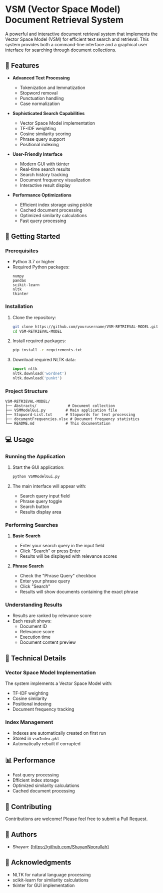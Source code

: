 # VSM (Vector Space Model) Document Retrieval System

A powerful and interactive document retrieval system that implements the Vector Space Model (VSM) for efficient text search and retrieval. This system provides both a command-line interface and a graphical user interface for searching through document collections.

## 🌟 Features

- **Advanced Text Processing**
  - Tokenization and lemmatization
  - Stopword removal
  - Punctuation handling
  - Case normalization

- **Sophisticated Search Capabilities**
  - Vector Space Model implementation
  - TF-IDF weighting
  - Cosine similarity scoring
  - Phrase query support
  - Positional indexing

- **User-Friendly Interface**
  - Modern GUI with tkinter
  - Real-time search results
  - Search history tracking
  - Document frequency visualization
  - Interactive result display

- **Performance Optimizations**
  - Efficient index storage using pickle
  - Cached document processing
  - Optimized similarity calculations
  - Fast query processing

## 🚀 Getting Started

### Prerequisites

- Python 3.7 or higher
- Required Python packages:
  ```
  numpy
  pandas
  scikit-learn
  nltk
  tkinter
  ```

### Installation

1. Clone the repository:
   ```bash
   git clone https://github.com/yourusername/VSM-RETRIEVAL-MODEL.git
   cd VSM-RETRIEVAL-MODEL
   ```

2. Install required packages:
   ```bash
   pip install -r requirements.txt
   ```

3. Download required NLTK data:
   ```python
   import nltk
   nltk.download('wordnet')
   nltk.download('punkt')
   ```

### Project Structure

```
VSM-RETRIEVAL-MODEL/
├── Abstracts/              # Document collection
├── VSMModelGui.py         # Main application file
├── Stopword-List.txt      # Stopwords for text processing
├── documentFrequencies.xlsx # Document frequency statistics
└── README.md              # This documentation
```

## 💻 Usage

### Running the Application

1. Start the GUI application:
   ```bash
   python VSMModelGui.py
   ```

2. The main interface will appear with:
   - Search query input field
   - Phrase query toggle
   - Search button
   - Results display area

### Performing Searches

1. **Basic Search**
   - Enter your search query in the input field
   - Click "Search" or press Enter
   - Results will be displayed with relevance scores

2. **Phrase Search**
   - Check the "Phrase Query" checkbox
   - Enter your phrase query
   - Click "Search"
   - Results will show documents containing the exact phrase

### Understanding Results

- Results are ranked by relevance score
- Each result shows:
  - Document ID
  - Relevance score
  - Execution time
  - Document content preview

## 🔧 Technical Details

### Vector Space Model Implementation

The system implements a Vector Space Model with:
- TF-IDF weighting
- Cosine similarity
- Positional indexing
- Document frequency tracking

### Index Management

- Indexes are automatically created on first run
- Stored in `vsmIndex.pkl`
- Automatically rebuilt if corrupted

## 📊 Performance

- Fast query processing
- Efficient index storage
- Optimized similarity calculations
- Cached document processing

## 🤝 Contributing

Contributions are welcome! Please feel free to submit a Pull Request.


## 👥 Authors
- Shayan: {https://github.com/ShayanNoorullah}

## 🙏 Acknowledgments

- NLTK for natural language processing
- scikit-learn for similarity calculations
- tkinter for GUI implementation 